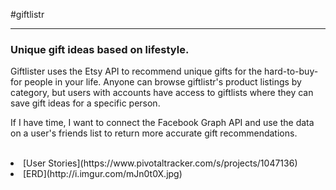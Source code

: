 #giftlistr

<hr>

### Unique gift ideas based on lifestyle. 

<p> Giftlister uses the Etsy API to recommend unique gifts for the hard-to-buy-for people in your life. Anyone can browse giftlistr's product listings by category, but users with accounts have access to giftlists where they can save gift ideas for a specific person. </p>

<p>If I have time, I want to connect the Facebook Graph API and use the data on a user's friends list to return more accurate gift recommendations.</p>

<br>

<li>[User Stories](https://www.pivotaltracker.com/s/projects/1047136)</li>

<li>[ERD](http://i.imgur.com/mJn0t0X.jpg)</li>